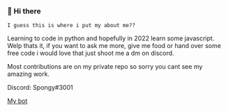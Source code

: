 ### 👋 Hi there

    I guess this is where i put my about me??

Learning to code in python and hopefully in 2022 learn some javascript.
Welp thats it, if you want to ask me more, give me food or hand over some free code i would love that just shoot me a dm on discord.

Most contributions are on my private repo so sorry you cant see my amazing work. 

Discord: Spongy#3001

[My bot](https://top.gg/bot/930150644436860998)

